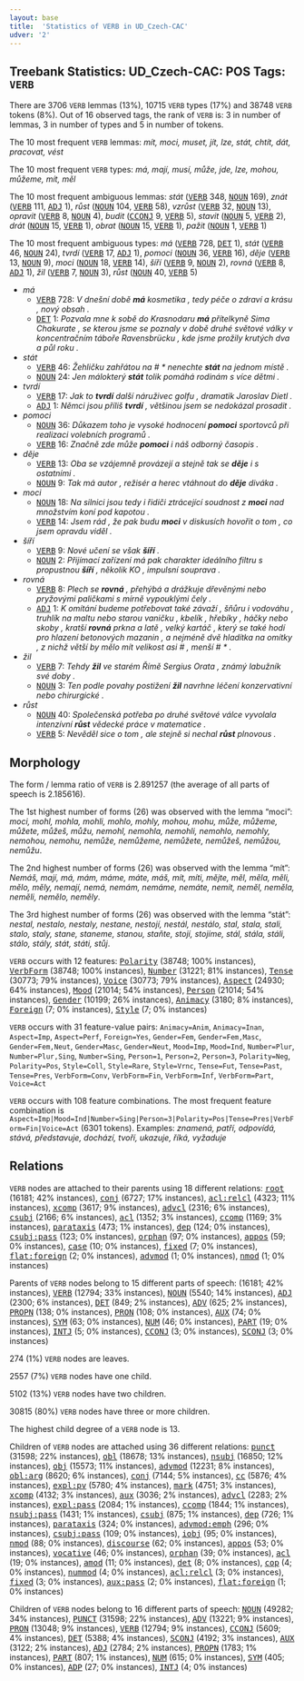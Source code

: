 ```yaml
---
layout: base
title:  'Statistics of VERB in UD_Czech-CAC'
udver: '2'
---
```


## Treebank Statistics: UD_Czech-CAC: POS Tags: `VERB`

There are 3706 `VERB` lemmas (13%), 10715 `VERB` types (17%) and 38748 `VERB` tokens (8%).
Out of 16 observed tags, the rank of `VERB` is: 3 in number of lemmas, 3 in number of types and 5 in number of tokens.

The 10 most frequent `VERB` lemmas: <em>mít, moci, muset, jít, lze, stát, chtít, dát, pracovat, vést</em>

The 10 most frequent `VERB` types:  <em>má, mají, musí, může, jde, lze, mohou, můžeme, mít, měl</em>

The 10 most frequent ambiguous lemmas: <em>stát</em> (<tt><a href="cs_cac-pos-VERB.html">VERB</a></tt> 348, <tt><a href="cs_cac-pos-NOUN.html">NOUN</a></tt> 169), <em>znát</em> (<tt><a href="cs_cac-pos-VERB.html">VERB</a></tt> 111, <tt><a href="cs_cac-pos-ADJ.html">ADJ</a></tt> 1), <em>růst</em> (<tt><a href="cs_cac-pos-NOUN.html">NOUN</a></tt> 104, <tt><a href="cs_cac-pos-VERB.html">VERB</a></tt> 58), <em>vzrůst</em> (<tt><a href="cs_cac-pos-VERB.html">VERB</a></tt> 32, <tt><a href="cs_cac-pos-NOUN.html">NOUN</a></tt> 13), <em>opravit</em> (<tt><a href="cs_cac-pos-VERB.html">VERB</a></tt> 8, <tt><a href="cs_cac-pos-NOUN.html">NOUN</a></tt> 4), <em>budit</em> (<tt><a href="cs_cac-pos-CCONJ.html">CCONJ</a></tt> 9, <tt><a href="cs_cac-pos-VERB.html">VERB</a></tt> 5), <em>stavit</em> (<tt><a href="cs_cac-pos-NOUN.html">NOUN</a></tt> 5, <tt><a href="cs_cac-pos-VERB.html">VERB</a></tt> 2), <em>drát</em> (<tt><a href="cs_cac-pos-NOUN.html">NOUN</a></tt> 15, <tt><a href="cs_cac-pos-VERB.html">VERB</a></tt> 1), <em>obrat</em> (<tt><a href="cs_cac-pos-NOUN.html">NOUN</a></tt> 15, <tt><a href="cs_cac-pos-VERB.html">VERB</a></tt> 1), <em>pažit</em> (<tt><a href="cs_cac-pos-NOUN.html">NOUN</a></tt> 1, <tt><a href="cs_cac-pos-VERB.html">VERB</a></tt> 1)

The 10 most frequent ambiguous types:  <em>má</em> (<tt><a href="cs_cac-pos-VERB.html">VERB</a></tt> 728, <tt><a href="cs_cac-pos-DET.html">DET</a></tt> 1), <em>stát</em> (<tt><a href="cs_cac-pos-VERB.html">VERB</a></tt> 46, <tt><a href="cs_cac-pos-NOUN.html">NOUN</a></tt> 24), <em>tvrdí</em> (<tt><a href="cs_cac-pos-VERB.html">VERB</a></tt> 17, <tt><a href="cs_cac-pos-ADJ.html">ADJ</a></tt> 1), <em>pomoci</em> (<tt><a href="cs_cac-pos-NOUN.html">NOUN</a></tt> 36, <tt><a href="cs_cac-pos-VERB.html">VERB</a></tt> 16), <em>děje</em> (<tt><a href="cs_cac-pos-VERB.html">VERB</a></tt> 13, <tt><a href="cs_cac-pos-NOUN.html">NOUN</a></tt> 9), <em>moci</em> (<tt><a href="cs_cac-pos-NOUN.html">NOUN</a></tt> 18, <tt><a href="cs_cac-pos-VERB.html">VERB</a></tt> 14), <em>šíří</em> (<tt><a href="cs_cac-pos-VERB.html">VERB</a></tt> 9, <tt><a href="cs_cac-pos-NOUN.html">NOUN</a></tt> 2), <em>rovná</em> (<tt><a href="cs_cac-pos-VERB.html">VERB</a></tt> 8, <tt><a href="cs_cac-pos-ADJ.html">ADJ</a></tt> 1), <em>žil</em> (<tt><a href="cs_cac-pos-VERB.html">VERB</a></tt> 7, <tt><a href="cs_cac-pos-NOUN.html">NOUN</a></tt> 3), <em>růst</em> (<tt><a href="cs_cac-pos-NOUN.html">NOUN</a></tt> 40, <tt><a href="cs_cac-pos-VERB.html">VERB</a></tt> 5)


* <em>má</em>
  * <tt><a href="cs_cac-pos-VERB.html">VERB</a></tt> 728: <em>V dnešní době <b>má</b> kosmetika , tedy péče o zdraví a krásu , nový obsah .</em>
  * <tt><a href="cs_cac-pos-DET.html">DET</a></tt> 1: <em>Pozvala mne k sobě do Krasnodaru <b>má</b> přítelkyně Sima Chakurate , se kterou jsme se poznaly v době druhé světové války v koncentračním táboře Ravensbrücku , kde jsme prožily krutých dva a půl roku .</em>
* <em>stát</em>
  * <tt><a href="cs_cac-pos-VERB.html">VERB</a></tt> 46: <em>Žehličku zahřátou na # * nenechte <b>stát</b> na jednom místě .</em>
  * <tt><a href="cs_cac-pos-NOUN.html">NOUN</a></tt> 24: <em>Jen málokterý <b>stát</b> tolik pomáhá rodinám s více dětmi .</em>
* <em>tvrdí</em>
  * <tt><a href="cs_cac-pos-VERB.html">VERB</a></tt> 17: <em>Jak to <b>tvrdí</b> další náruživec golfu , dramatik Jaroslav Dietl .</em>
  * <tt><a href="cs_cac-pos-ADJ.html">ADJ</a></tt> 1: <em>Němci jsou příliš <b>tvrdí</b> , většinou jsem se nedokázal prosadit .</em>
* <em>pomoci</em>
  * <tt><a href="cs_cac-pos-NOUN.html">NOUN</a></tt> 36: <em>Důkazem toho je vysoké hodnocení <b>pomoci</b> sportovců při realizaci volebních programů .</em>
  * <tt><a href="cs_cac-pos-VERB.html">VERB</a></tt> 16: <em>Značně zde může <b>pomoci</b> i náš odborný časopis .</em>
* <em>děje</em>
  * <tt><a href="cs_cac-pos-VERB.html">VERB</a></tt> 13: <em>Oba se vzájemně provázejí a stejně tak se <b>děje</b> i s ostatními .</em>
  * <tt><a href="cs_cac-pos-NOUN.html">NOUN</a></tt> 9: <em>Tak má autor , režisér a herec vtáhnout do <b>děje</b> diváka .</em>
* <em>moci</em>
  * <tt><a href="cs_cac-pos-NOUN.html">NOUN</a></tt> 18: <em>Na silnici jsou tedy i řidiči ztrácející soudnost z <b>moci</b> nad množstvím koní pod kapotou .</em>
  * <tt><a href="cs_cac-pos-VERB.html">VERB</a></tt> 14: <em>Jsem rád , že pak budu <b>moci</b> v diskusích hovořit o tom , co jsem opravdu viděl .</em>
* <em>šíří</em>
  * <tt><a href="cs_cac-pos-VERB.html">VERB</a></tt> 9: <em>Nové učení se však <b>šíří</b> .</em>
  * <tt><a href="cs_cac-pos-NOUN.html">NOUN</a></tt> 2: <em>Přijímací zařízení má pak charakter ideálního filtru s propustnou <b>šíří</b> , několik KO , impulsní souprava .</em>
* <em>rovná</em>
  * <tt><a href="cs_cac-pos-VERB.html">VERB</a></tt> 8: <em>Plech se <b>rovná</b> , přehýbá a drážkuje dřevěnými nebo pryžovými paličkami s mírně vypouklými čely .</em>
  * <tt><a href="cs_cac-pos-ADJ.html">ADJ</a></tt> 1: <em>K omítání budeme potřebovat také závaží , šňůru i vodováhu , truhlík na maltu nebo starou vaničku , kbelík , hřebíky , háčky nebo skoby , kratší <b>rovná</b> prkna a latě , velký kartáč , který se také hodí pro hlazení betonových mazanin , a nejméně dvě hladítka na omítky , z nichž větší by mělo mít velikost asi # , menší # * .</em>
* <em>žil</em>
  * <tt><a href="cs_cac-pos-VERB.html">VERB</a></tt> 7: <em>Tehdy <b>žil</b> ve starém Římě Sergius Orata , známý labužník své doby .</em>
  * <tt><a href="cs_cac-pos-NOUN.html">NOUN</a></tt> 3: <em>Ten podle povahy postižení <b>žil</b> navrhne léčení konzervativní nebo chirurgické .</em>
* <em>růst</em>
  * <tt><a href="cs_cac-pos-NOUN.html">NOUN</a></tt> 40: <em>Společenská potřeba po druhé světové válce vyvolala intenzívní <b>růst</b> vědecké práce v matematice .</em>
  * <tt><a href="cs_cac-pos-VERB.html">VERB</a></tt> 5: <em>Nevěděl sice o tom , ale stejně si nechal <b>růst</b> plnovous .</em>

## Morphology

The form / lemma ratio of `VERB` is 2.891257 (the average of all parts of speech is 2.185616).

The 1st highest number of forms (26) was observed with the lemma “moci”: <em>moci, mohl, mohla, mohli, mohlo, mohly, mohou, mohu, může, můžeme, můžete, můžeš, můžu, nemohl, nemohla, nemohli, nemohlo, nemohly, nemohou, nemohu, nemůže, nemůžeme, nemůžete, nemůžeš, nemůžou, nemůžu</em>.

The 2nd highest number of forms (26) was observed with the lemma “mít”: <em>Nemáš, mají, má, mám, máme, máte, máš, mít, míti, mějte, měl, měla, měli, mělo, měly, nemají, nemá, nemám, nemáme, nemáte, nemít, neměl, neměla, neměli, nemělo, neměly</em>.

The 3rd highest number of forms (26) was observed with the lemma “stát”: <em>nestal, nestalo, nestaly, nestane, nestojí, nestál, nestálo, stal, stala, stali, stalo, staly, stane, staneme, stanou, staňte, stojí, stojíme, stál, stála, stáli, stálo, stály, stát, státi, stůj</em>.

`VERB` occurs with 12 features: <tt><a href="cs_cac-feat-Polarity.html">Polarity</a></tt> (38748; 100% instances), <tt><a href="cs_cac-feat-VerbForm.html">VerbForm</a></tt> (38748; 100% instances), <tt><a href="cs_cac-feat-Number.html">Number</a></tt> (31221; 81% instances), <tt><a href="cs_cac-feat-Tense.html">Tense</a></tt> (30773; 79% instances), <tt><a href="cs_cac-feat-Voice.html">Voice</a></tt> (30773; 79% instances), <tt><a href="cs_cac-feat-Aspect.html">Aspect</a></tt> (24930; 64% instances), <tt><a href="cs_cac-feat-Mood.html">Mood</a></tt> (21014; 54% instances), <tt><a href="cs_cac-feat-Person.html">Person</a></tt> (21014; 54% instances), <tt><a href="cs_cac-feat-Gender.html">Gender</a></tt> (10199; 26% instances), <tt><a href="cs_cac-feat-Animacy.html">Animacy</a></tt> (3180; 8% instances), <tt><a href="cs_cac-feat-Foreign.html">Foreign</a></tt> (7; 0% instances), <tt><a href="cs_cac-feat-Style.html">Style</a></tt> (7; 0% instances)

`VERB` occurs with 31 feature-value pairs: `Animacy=Anim`, `Animacy=Inan`, `Aspect=Imp`, `Aspect=Perf`, `Foreign=Yes`, `Gender=Fem`, `Gender=Fem,Masc`, `Gender=Fem,Neut`, `Gender=Masc`, `Gender=Neut`, `Mood=Imp`, `Mood=Ind`, `Number=Plur`, `Number=Plur,Sing`, `Number=Sing`, `Person=1`, `Person=2`, `Person=3`, `Polarity=Neg`, `Polarity=Pos`, `Style=Coll`, `Style=Rare`, `Style=Vrnc`, `Tense=Fut`, `Tense=Past`, `Tense=Pres`, `VerbForm=Conv`, `VerbForm=Fin`, `VerbForm=Inf`, `VerbForm=Part`, `Voice=Act`

`VERB` occurs with 108 feature combinations.
The most frequent feature combination is `Aspect=Imp|Mood=Ind|Number=Sing|Person=3|Polarity=Pos|Tense=Pres|VerbForm=Fin|Voice=Act` (6301 tokens).
Examples: <em>znamená, patří, odpovídá, stává, představuje, dochází, tvoří, ukazuje, říká, vyžaduje</em>


## Relations

`VERB` nodes are attached to their parents using 18 different relations: <tt><a href="cs_cac-dep-root.html">root</a></tt> (16181; 42% instances), <tt><a href="cs_cac-dep-conj.html">conj</a></tt> (6727; 17% instances), <tt><a href="cs_cac-dep-acl-relcl.html">acl:relcl</a></tt> (4323; 11% instances), <tt><a href="cs_cac-dep-xcomp.html">xcomp</a></tt> (3617; 9% instances), <tt><a href="cs_cac-dep-advcl.html">advcl</a></tt> (2316; 6% instances), <tt><a href="cs_cac-dep-csubj.html">csubj</a></tt> (2166; 6% instances), <tt><a href="cs_cac-dep-acl.html">acl</a></tt> (1352; 3% instances), <tt><a href="cs_cac-dep-ccomp.html">ccomp</a></tt> (1169; 3% instances), <tt><a href="cs_cac-dep-parataxis.html">parataxis</a></tt> (473; 1% instances), <tt><a href="cs_cac-dep-dep.html">dep</a></tt> (124; 0% instances), <tt><a href="cs_cac-dep-csubj-pass.html">csubj:pass</a></tt> (123; 0% instances), <tt><a href="cs_cac-dep-orphan.html">orphan</a></tt> (97; 0% instances), <tt><a href="cs_cac-dep-appos.html">appos</a></tt> (59; 0% instances), <tt><a href="cs_cac-dep-case.html">case</a></tt> (10; 0% instances), <tt><a href="cs_cac-dep-fixed.html">fixed</a></tt> (7; 0% instances), <tt><a href="cs_cac-dep-flat-foreign.html">flat:foreign</a></tt> (2; 0% instances), <tt><a href="cs_cac-dep-advmod.html">advmod</a></tt> (1; 0% instances), <tt><a href="cs_cac-dep-nmod.html">nmod</a></tt> (1; 0% instances)

Parents of `VERB` nodes belong to 15 different parts of speech:  (16181; 42% instances), <tt><a href="cs_cac-pos-VERB.html">VERB</a></tt> (12794; 33% instances), <tt><a href="cs_cac-pos-NOUN.html">NOUN</a></tt> (5540; 14% instances), <tt><a href="cs_cac-pos-ADJ.html">ADJ</a></tt> (2300; 6% instances), <tt><a href="cs_cac-pos-DET.html">DET</a></tt> (849; 2% instances), <tt><a href="cs_cac-pos-ADV.html">ADV</a></tt> (625; 2% instances), <tt><a href="cs_cac-pos-PROPN.html">PROPN</a></tt> (138; 0% instances), <tt><a href="cs_cac-pos-PRON.html">PRON</a></tt> (108; 0% instances), <tt><a href="cs_cac-pos-AUX.html">AUX</a></tt> (74; 0% instances), <tt><a href="cs_cac-pos-SYM.html">SYM</a></tt> (63; 0% instances), <tt><a href="cs_cac-pos-NUM.html">NUM</a></tt> (46; 0% instances), <tt><a href="cs_cac-pos-PART.html">PART</a></tt> (19; 0% instances), <tt><a href="cs_cac-pos-INTJ.html">INTJ</a></tt> (5; 0% instances), <tt><a href="cs_cac-pos-CCONJ.html">CCONJ</a></tt> (3; 0% instances), <tt><a href="cs_cac-pos-SCONJ.html">SCONJ</a></tt> (3; 0% instances)

274 (1%) `VERB` nodes are leaves.

2557 (7%) `VERB` nodes have one child.

5102 (13%) `VERB` nodes have two children.

30815 (80%) `VERB` nodes have three or more children.

The highest child degree of a `VERB` node is 13.

Children of `VERB` nodes are attached using 36 different relations: <tt><a href="cs_cac-dep-punct.html">punct</a></tt> (31598; 22% instances), <tt><a href="cs_cac-dep-obl.html">obl</a></tt> (18678; 13% instances), <tt><a href="cs_cac-dep-nsubj.html">nsubj</a></tt> (16850; 12% instances), <tt><a href="cs_cac-dep-obj.html">obj</a></tt> (15573; 11% instances), <tt><a href="cs_cac-dep-advmod.html">advmod</a></tt> (12231; 8% instances), <tt><a href="cs_cac-dep-obl-arg.html">obl:arg</a></tt> (8620; 6% instances), <tt><a href="cs_cac-dep-conj.html">conj</a></tt> (7144; 5% instances), <tt><a href="cs_cac-dep-cc.html">cc</a></tt> (5876; 4% instances), <tt><a href="cs_cac-dep-expl-pv.html">expl:pv</a></tt> (5780; 4% instances), <tt><a href="cs_cac-dep-mark.html">mark</a></tt> (4751; 3% instances), <tt><a href="cs_cac-dep-xcomp.html">xcomp</a></tt> (4132; 3% instances), <tt><a href="cs_cac-dep-aux.html">aux</a></tt> (3036; 2% instances), <tt><a href="cs_cac-dep-advcl.html">advcl</a></tt> (2283; 2% instances), <tt><a href="cs_cac-dep-expl-pass.html">expl:pass</a></tt> (2084; 1% instances), <tt><a href="cs_cac-dep-ccomp.html">ccomp</a></tt> (1844; 1% instances), <tt><a href="cs_cac-dep-nsubj-pass.html">nsubj:pass</a></tt> (1431; 1% instances), <tt><a href="cs_cac-dep-csubj.html">csubj</a></tt> (875; 1% instances), <tt><a href="cs_cac-dep-dep.html">dep</a></tt> (726; 1% instances), <tt><a href="cs_cac-dep-parataxis.html">parataxis</a></tt> (324; 0% instances), <tt><a href="cs_cac-dep-advmod-emph.html">advmod:emph</a></tt> (296; 0% instances), <tt><a href="cs_cac-dep-csubj-pass.html">csubj:pass</a></tt> (109; 0% instances), <tt><a href="cs_cac-dep-iobj.html">iobj</a></tt> (95; 0% instances), <tt><a href="cs_cac-dep-nmod.html">nmod</a></tt> (88; 0% instances), <tt><a href="cs_cac-dep-discourse.html">discourse</a></tt> (62; 0% instances), <tt><a href="cs_cac-dep-appos.html">appos</a></tt> (53; 0% instances), <tt><a href="cs_cac-dep-vocative.html">vocative</a></tt> (46; 0% instances), <tt><a href="cs_cac-dep-orphan.html">orphan</a></tt> (39; 0% instances), <tt><a href="cs_cac-dep-acl.html">acl</a></tt> (19; 0% instances), <tt><a href="cs_cac-dep-amod.html">amod</a></tt> (11; 0% instances), <tt><a href="cs_cac-dep-det.html">det</a></tt> (8; 0% instances), <tt><a href="cs_cac-dep-cop.html">cop</a></tt> (4; 0% instances), <tt><a href="cs_cac-dep-nummod.html">nummod</a></tt> (4; 0% instances), <tt><a href="cs_cac-dep-acl-relcl.html">acl:relcl</a></tt> (3; 0% instances), <tt><a href="cs_cac-dep-fixed.html">fixed</a></tt> (3; 0% instances), <tt><a href="cs_cac-dep-aux-pass.html">aux:pass</a></tt> (2; 0% instances), <tt><a href="cs_cac-dep-flat-foreign.html">flat:foreign</a></tt> (1; 0% instances)

Children of `VERB` nodes belong to 16 different parts of speech: <tt><a href="cs_cac-pos-NOUN.html">NOUN</a></tt> (49282; 34% instances), <tt><a href="cs_cac-pos-PUNCT.html">PUNCT</a></tt> (31598; 22% instances), <tt><a href="cs_cac-pos-ADV.html">ADV</a></tt> (13221; 9% instances), <tt><a href="cs_cac-pos-PRON.html">PRON</a></tt> (13048; 9% instances), <tt><a href="cs_cac-pos-VERB.html">VERB</a></tt> (12794; 9% instances), <tt><a href="cs_cac-pos-CCONJ.html">CCONJ</a></tt> (5609; 4% instances), <tt><a href="cs_cac-pos-DET.html">DET</a></tt> (5388; 4% instances), <tt><a href="cs_cac-pos-SCONJ.html">SCONJ</a></tt> (4192; 3% instances), <tt><a href="cs_cac-pos-AUX.html">AUX</a></tt> (3122; 2% instances), <tt><a href="cs_cac-pos-ADJ.html">ADJ</a></tt> (2784; 2% instances), <tt><a href="cs_cac-pos-PROPN.html">PROPN</a></tt> (1783; 1% instances), <tt><a href="cs_cac-pos-PART.html">PART</a></tt> (807; 1% instances), <tt><a href="cs_cac-pos-NUM.html">NUM</a></tt> (615; 0% instances), <tt><a href="cs_cac-pos-SYM.html">SYM</a></tt> (405; 0% instances), <tt><a href="cs_cac-pos-ADP.html">ADP</a></tt> (27; 0% instances), <tt><a href="cs_cac-pos-INTJ.html">INTJ</a></tt> (4; 0% instances)

